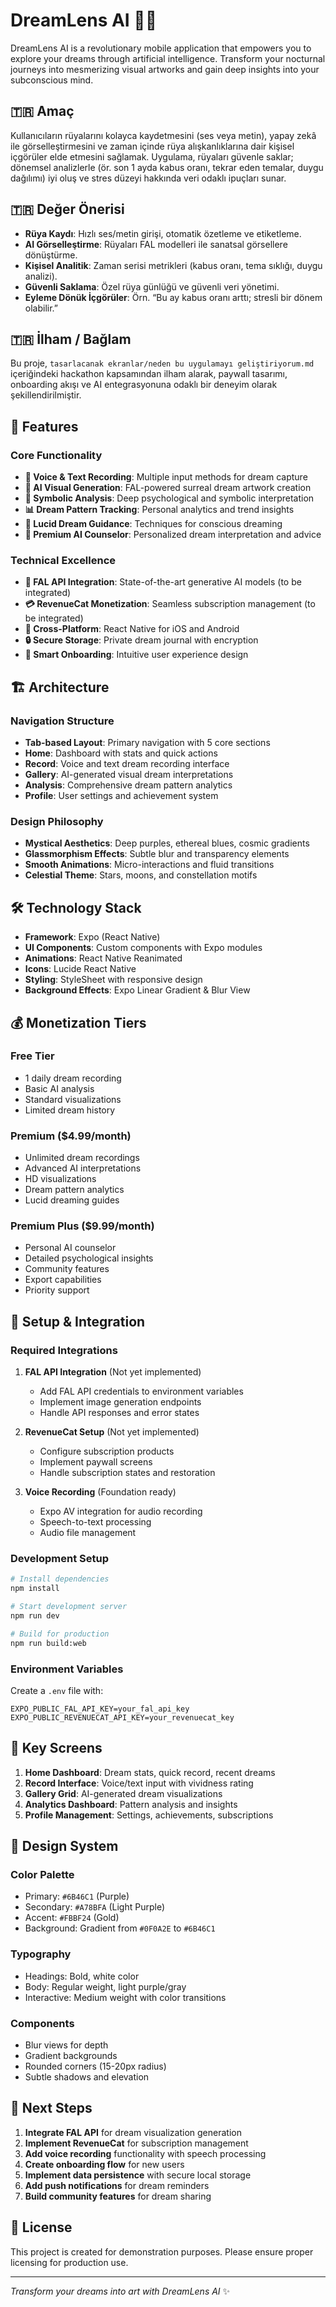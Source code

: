 # DreamLens AI 🌙✨

DreamLens AI is a revolutionary mobile application that empowers you to explore your dreams through artificial intelligence. Transform your nocturnal journeys into mesmerizing visual artworks and gain deep insights into your subconscious mind.

## 🇹🇷 Amaç

Kullanıcıların rüyalarını kolayca kaydetmesini (ses veya metin), yapay zekâ ile görselleştirmesini ve zaman içinde rüya alışkanlıklarına dair kişisel içgörüler elde etmesini sağlamak. Uygulama, rüyaları güvenle saklar; dönemsel analizlerle (ör. son 1 ayda kabus oranı, tekrar eden temalar, duygu dağılımı) iyi oluş ve stres düzeyi hakkında veri odaklı ipuçları sunar.

## 🇹🇷 Değer Önerisi

- **Rüya Kaydı**: Hızlı ses/metin girişi, otomatik özetleme ve etiketleme.
- **AI Görselleştirme**: Rüyaları FAL modelleri ile sanatsal görsellere dönüştürme.
- **Kişisel Analitik**: Zaman serisi metrikleri (kabus oranı, tema sıklığı, duygu analizi).
- **Güvenli Saklama**: Özel rüya günlüğü ve güvenli veri yönetimi.
- **Eyleme Dönük İçgörüler**: Örn. “Bu ay kabus oranı arttı; stresli bir dönem olabilir.”

## 🇹🇷 İlham / Bağlam

Bu proje, `tasarlacanak ekranlar/neden bu uygulamayı geliştiriyorum.md` içeriğindeki hackathon kapsamından ilham alarak, paywall tasarımı, onboarding akışı ve AI entegrasyonuna odaklı bir deneyim olarak şekillendirilmiştir.

## 🎯 Features

### Core Functionality
- **🎤 Voice & Text Recording**: Multiple input methods for dream capture
- **🎨 AI Visual Generation**: FAL-powered surreal dream artwork creation  
- **🔮 Symbolic Analysis**: Deep psychological and symbolic interpretation
- **📊 Dream Pattern Tracking**: Personal analytics and trend insights
- **🌙 Lucid Dream Guidance**: Techniques for conscious dreaming
- **💎 Premium AI Counselor**: Personalized dream interpretation and advice

### Technical Excellence
- **🚀 FAL API Integration**: State-of-the-art generative AI models (to be integrated)
- **💳 RevenueCat Monetization**: Seamless subscription management (to be integrated) 
- **📱 Cross-Platform**: React Native for iOS and Android
- **🔒 Secure Storage**: Private dream journal with encryption
- **🎯 Smart Onboarding**: Intuitive user experience design

## 🏗️ Architecture

### Navigation Structure
- **Tab-based Layout**: Primary navigation with 5 core sections
- **Home**: Dashboard with stats and quick actions
- **Record**: Voice and text dream recording interface
- **Gallery**: AI-generated visual dream interpretations
- **Analysis**: Comprehensive dream pattern analytics
- **Profile**: User settings and achievement system

### Design Philosophy
- **Mystical Aesthetics**: Deep purples, ethereal blues, cosmic gradients
- **Glassmorphism Effects**: Subtle blur and transparency elements
- **Smooth Animations**: Micro-interactions and fluid transitions
- **Celestial Theme**: Stars, moons, and constellation motifs

## 🛠️ Technology Stack

- **Framework**: Expo (React Native)
- **UI Components**: Custom components with Expo modules
- **Animations**: React Native Reanimated
- **Icons**: Lucide React Native
- **Styling**: StyleSheet with responsive design
- **Background Effects**: Expo Linear Gradient & Blur View

## 💰 Monetization Tiers

### Free Tier
- 1 daily dream recording
- Basic AI analysis
- Standard visualizations
- Limited dream history

### Premium ($4.99/month)
- Unlimited dream recordings
- Advanced AI interpretations
- HD visualizations
- Dream pattern analytics
- Lucid dreaming guides

### Premium Plus ($9.99/month)
- Personal AI counselor
- Detailed psychological insights
- Community features
- Export capabilities
- Priority support

## 🔧 Setup & Integration

### Required Integrations

1. **FAL API Integration** (Not yet implemented)
   - Add FAL API credentials to environment variables
   - Implement image generation endpoints
   - Handle API responses and error states

2. **RevenueCat Setup** (Not yet implemented)
   - Configure subscription products
   - Implement paywall screens
   - Handle subscription states and restoration

3. **Voice Recording** (Foundation ready)
   - Expo AV integration for audio recording
   - Speech-to-text processing
   - Audio file management

### Development Setup

```bash
# Install dependencies
npm install

# Start development server
npm run dev

# Build for production
npm run build:web
```

### Environment Variables

Create a `.env` file with:
```
EXPO_PUBLIC_FAL_API_KEY=your_fal_api_key
EXPO_PUBLIC_REVENUECAT_API_KEY=your_revenuecat_key
```

## 📱 Key Screens

1. **Home Dashboard**: Dream stats, quick record, recent dreams
2. **Record Interface**: Voice/text input with vividness rating
3. **Gallery Grid**: AI-generated dream visualizations
4. **Analytics Dashboard**: Pattern analysis and insights
5. **Profile Management**: Settings, achievements, subscriptions

## 🎨 Design System

### Color Palette
- Primary: `#6B46C1` (Purple)
- Secondary: `#A78BFA` (Light Purple)
- Accent: `#FBBF24` (Gold)
- Background: Gradient from `#0F0A2E` to `#6B46C1`

### Typography
- Headings: Bold, white color
- Body: Regular weight, light purple/gray
- Interactive: Medium weight with color transitions

### Components
- Blur views for depth
- Gradient backgrounds
- Rounded corners (15-20px radius)
- Subtle shadows and elevation

## 🚀 Next Steps

1. **Integrate FAL API** for dream visualization generation
2. **Implement RevenueCat** for subscription management
3. **Add voice recording** functionality with speech processing
4. **Create onboarding flow** for new users
5. **Implement data persistence** with secure local storage
6. **Add push notifications** for dream reminders
7. **Build community features** for dream sharing

## 📄 License

This project is created for demonstration purposes. Please ensure proper licensing for production use.

---

*Transform your dreams into art with DreamLens AI* ✨